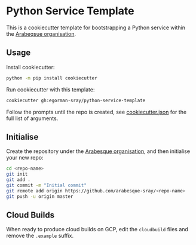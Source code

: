 # Python Service Template

This is a cookiecutter template for bootstrapping a Python service within the [Arabeqsue organisation](https://github.com/arabesque-sray).

## Usage

Install cookiecutter:

```bash
python -m pip install cookiecutter
```

Run cookiecutter with this template:
```bash
cookiecutter gh:egorman-sray/python-service-template
```

Follow the prompts until the repo is created, see [cookiecutter.json](./cookiecutter.json) for the full list of arguments.

## Initialise

Create the repository under the [Arabesque organisation](https://github.com/arabesque-sray), and then initialise your new repo:

```bash
cd <repo-name>
git init
git add .
git commit -m "Initial commit"
git remote add origin https://github.com/arabesque-sray/<repo-name>
git push -u origin master
```

## Cloud Builds

When ready to produce cloud builds on GCP, edit the `cloudbuild` files and remove the `.example` suffix.
